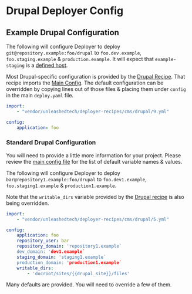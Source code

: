 # Drupal Deployer Config

## Example Drupal Configuration

The following will configure Deployer to deploy `git@repository.example:foo/drupal`
to `foo.dev.example`, `foo.staging.example` & `production.example`. It will
expect that `example-staging` is a [defined host](https://www.ssh.com/academy/ssh/config#format-of-ssh-client-config-file-ssh_config).

Most Drupal-specific configuration is provided by the [Drupal Recipe](9.yml).
That recipe imports the [Main Config](../../config.yml). The default
configuration can be overridden by copying lines out of those files & placing
them under `config` in the main `deploy.yaml` file.

```yaml
import:
    - "vendor/unleashedtech/deployer-recipes/cms/drupal/9.yml"

config:
    application: foo
```

### Standard Drupal Configuration

You will need to provide a little more information for your project.
Please review the [main config file](../../config.yml) for the list of default
variable names & values.

The following will configure Deployer to deploy `bar@repository1.example:foo/drupal`
to `foo.dev1.example`, `foo.staging1.example` & `production1.example`.

Note that the `writable_dirs` variable provided by the [Drupal recipe](9.yml)
is also being overridden.

```yaml
import:
    - "vendor/unleashedtech/deployer-recipes/cms/drupal/5.yml"

config:
    application: foo
    repository_user: bar
    repository_domain: 'repository1.example`
    dev_domain: 'dev1.example`
    staging_domain: 'staging1.example`
    production_domain: 'production1.example`
    writable_dirs:
        - 'docroot/sites/{{drupal_site}}/files'
```

Many defaults are provided. You will need to override a few of them.
